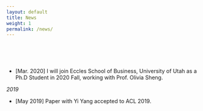 ```yaml
---
layout: default
title: News
weight: 1
permalink: /news/
---
```


<br/>
<br/>
<br/>

* [Mar. 2020] I will join Eccles School of Business, University of Utah as a Ph.D Student in 2020 Fall, working with Prof. Olivia Sheng.

*2019*

* [May 2019] Paper with Yi Yang accepted to ACL 2019.

